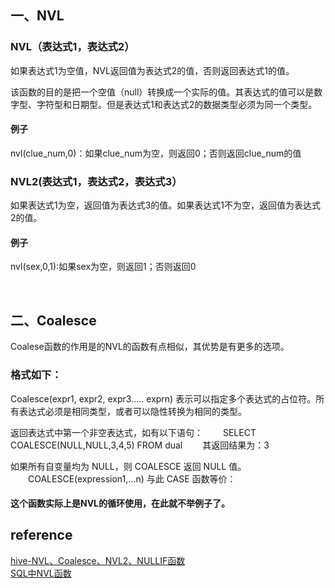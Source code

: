 ## 一、NVL
### NVL（表达式1，表达式2）
如果表达式1为空值，NVL返回值为表达式2的值，否则返回表达式1的值。 

该函数的目的是把一个空值（null）转换成一个实际的值。其表达式的值可以是数字型、字符型和日期型。但是表达式1和表达式2的数据类型必须为同一个类型。

#### 例子
nvl(clue_num,0)：如果clue_num为空，则返回0；否则返回clue_num的值

### NVL2(表达式1，表达式2，表达式3）
如果表达式1为空，返回值为表达式3的值。如果表达式1不为空，返回值为表达式2的值。
#### 例子
nvl(sex,0,1):如果sex为空，则返回1；否则返回0

&nbsp;
## 二、Coalesce
Coalese函数的作用是的NVL的函数有点相似，其优势是有更多的选项。

### 格式如下：   
Coalesce(expr1, expr2, expr3….. exprn)
表示可以指定多个表达式的占位符。所有表达式必须是相同类型，或者可以隐性转换为相同的类型。

返回表达式中第一个非空表达式，如有以下语句： 　　SELECT COALESCE(NULL,NULL,3,4,5) FROM dual 　　其返回结果为：3

如果所有自变量均为 NULL，则 COALESCE 返回 NULL 值。 　　COALESCE(expression1,...n) 与此 CASE 函数等价：

#### 这个函数实际上是NVL的循环使用，在此就不举例子了。

## reference
[hive-NVL、Coalesce、NVL2、NULLIF函数](https://blog.csdn.net/qq_34941023/article/details/51440579)  
[SQL中NVL函数](https://www.cnblogs.com/as-zhlan/p/10717853.html)
